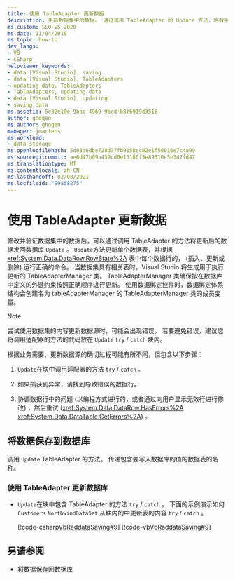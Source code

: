 ```yaml
---
title: 使用 TableAdapter 更新数据
description: 更新数据集中的数据。 通过调用 TableAdapter 的 Update 方法，将数据发回数据库。
ms.custom: SEO-VS-2020
ms.date: 11/04/2016
ms.topic: how-to
dev_langs:
- VB
- CSharp
helpviewer_keywords:
- data [Visual Studio], saving
- data [Visual Studio], TableAdapters
- updating data, TableAdapters
- TableAdapters, updating data
- data [Visual Studio], updating
- saving data
ms.assetid: 5e32e10e-9bac-4969-9bdd-b8f6919d3516
author: ghogen
ms.author: ghogen
manager: jmartens
ms.workload:
- data-storage
ms.openlocfilehash: 5d03a6dbe728d77fb9158ec02e1f59016e7c4a99
ms.sourcegitcommit: ae6d47b09a439cd0e13180f5e89510e3e347fd47
ms.translationtype: MT
ms.contentlocale: zh-CN
ms.lasthandoff: 02/08/2021
ms.locfileid: "99858275"
---
```

# <a name="update-data-by-using-a-tableadapter"></a>使用 TableAdapter 更新数据

修改并验证数据集中的数据后，可以通过调用 TableAdapter 的方法将更新后的数据发回数据库 `Update` 。 [](../data-tools/create-and-configure-tableadapters.md) `Update`方法更新单个数据表，并根据 <xref:System.Data.DataRow.RowState%2A> 表中每个数据行的， (插入、更新或删除) 运行正确的命令。 当数据集具有相关表时，Visual Studio 将生成用于执行更新的 TableAdapterManager 类。 TableAdapterManager 类确保按在数据库中定义的外键约束按照正确顺序进行更新。 使用数据绑定控件时，数据绑定体系结构会创建名为 tableAdapterManager 的 TableAdapterManager 类的成员变量。

> [!NOTE]
> 尝试使用数据集的内容更新数据源时，可能会出现错误。 若要避免错误，建议您将调用适配器的方法的代码放在 `Update` `try` / `catch` 块内。

根据业务需要，更新数据源的确切过程可能有所不同，但包含以下步骤：

1. `Update`在块中调用适配器的方法 `try` / `catch` 。

2. 如果捕获到异常，请找到导致错误的数据行。

3. 协调数据行中的问题 (以编程方式进行的，或者通过向用户显示无效行进行修改) ，然后重试 (<xref:System.Data.DataRow.HasErrors%2A> <xref:System.Data.DataTable.GetErrors%2A>) 。

## <a name="save-data-to-a-database"></a>将数据保存到数据库

调用 `Update` TableAdapter 的方法。 传递包含要写入数据库的值的数据表的名称。

### <a name="to-update-a-database-by-using-a-tableadapter"></a>使用 TableAdapter 更新数据库

- `Update`在块中包含 TableAdapter 的方法 `try` / `catch` 。 下面的示例演示如何 `Customers` `NorthwindDataSet` 从块内的中更新表的内容 `try` / `catch` 。

     [!code-csharp[VbRaddataSaving#9](../data-tools/codesnippet/CSharp/update-data-by-using-a-tableadapter_1.cs)]
     [!code-vb[VbRaddataSaving#9](../data-tools/codesnippet/VisualBasic/update-data-by-using-a-tableadapter_1.vb)]

## <a name="see-also"></a>另请参阅

- [将数据保存回数据库](../data-tools/save-data-back-to-the-database.md)
